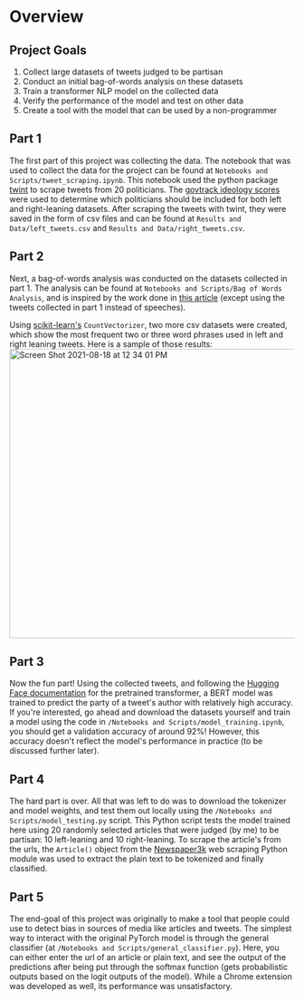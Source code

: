 # Overview

## Project Goals 
1. Collect large datasets of tweets judged to be partisan
2. Conduct an initial bag-of-words analysis on these datasets
3. Train a transformer NLP model on the collected data
4. Verify the performance of the model and test on other data
5. Create a tool with the model that can be used by a non-programmer

## Part 1
The first part of this project was collecting the data. The notebook that was used to collect the data for the project can be found at `Notebooks and Scripts/tweet_scraping.ipynb`. This notebook used the python package [twint](https://github.com/twintproject/twint) to scrape tweets from 20 politicians. The [govtrack ideology scores](https://www.govtrack.us/congress/members/report-cards/2020/senate/ideology) were used to determine which politicians should be included for both left and right-leaning datasets. After scraping the tweets with twint, they were saved in the form of csv files and can be found at `Results and Data/left_tweets.csv` and `Results and Data/right_tweets.csv`. 

## Part 2
Next, a bag-of-words analysis was conducted on the datasets collected in part 1. The analysis can be found at `Notebooks and Scripts/Bag of Words Analysis`, and is inspired by the work done in [this article](https://towardsdatascience.com/detecting-politically-biased-phrases-from-u-s-senators-with-natural-language-processing-tutorial-d6273211d331) (except using the tweets collected in part 1 instead of speeches). 

Using [scikit-learn's](https://scikit-learn.org/stable/modules/generated/sklearn.feature_extraction.text.CountVectorizer.html) `CountVectorizer`, two more csv datasets were created, which show the most frequent two or three word phrases used in left and right leaning tweets. Here is a sample of those results:
<img width="511" alt="Screen Shot 2021-08-18 at 12 34 01 PM" src="https://user-images.githubusercontent.com/81947750/129960865-490567bf-f161-407b-bae2-c7bb4ff5466a.png">

## Part 3
Now the fun part! Using the collected tweets, and following the [Hugging Face documentation](https://huggingface.co/transformers/training.html) for the pretrained transformer, a BERT model was trained to predict the party of a tweet's author with relatively high accuracy. If you're interested, go ahead and download the datasets yourself and train a model using the code in `/Notebooks and Scripts/model_training.ipynb`, you should get a validation accuracy of around 92%! However, this accuracy doesn't reflect the model's performance in practice (to be discussed further later). 

## Part 4
The hard part is over. All that was left to do was to download the tokenizer and model weights, and test them out locally using the `/Notebooks and Scripts/model_testing.py` script. This Python script tests the model trained here using 20 randomly selected articles that were judged (by me) to be partisan: 10 left-leaning and 10 right-leaning. To scrape the article's from the urls, the `Article()` object from the [Newspaper3k](https://newspaper.readthedocs.io/en/latest/) web scraping Python module was used to extract the plain text to be tokenized and finally classified. 

## Part 5
The end-goal of this project was originally to make a tool that people could use to detect bias in sources of media like articles and tweets. The simplest way to interact with the original PyTorch model is through the general classifier (at `/Notebooks and Scripts/general_classifier.py`). Here, you can either enter the url of an article or plain text, and see the output of the predictions after being put through the softmax function (gets probabilistic outputs based on the logit outputs of the model). While a Chrome extension was developed as well, its performance was unsatisfactory. 
